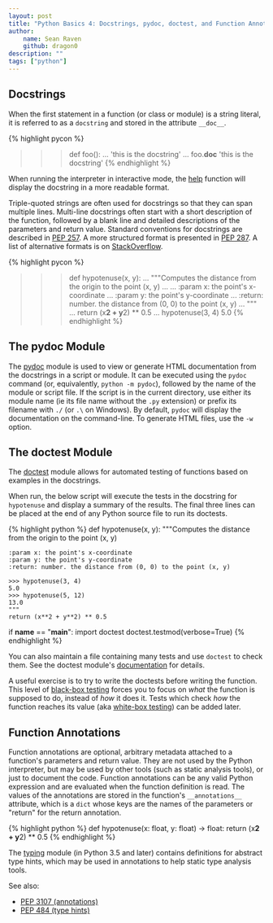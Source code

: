 ```yaml
---
layout: post
title: "Python Basics 4: Docstrings, pydoc, doctest, and Function Annotations"
author:
    name: Sean Raven
    github: dragon0
description: ""
tags: ["python"]
---
```


## Docstrings

When the first statement in a function (or class or module) is a string literal,
it is referred to as a `docstring` and stored in the attribute `__doc__`.

{% highlight pycon %}
>>> def foo():
...     'this is the docstring'
... 
>>> foo.__doc__
'this is the docstring'
{% endhighlight %}

When running the interpreter in interactive mode, the
[help](https://docs.python.org/3/library/functions.html#help) function will
display the docstring in a more readable format.

Triple-quoted strings are often used for docstrings so that they can span
multiple lines.
Multi-line docstrings often start with a short description of the function,
followed by a blank line and detailed descriptions of the parameters and return
value.
Standard conventions for docstrings are described in
[PEP 257](https://www.python.org/dev/peps/pep-0257/).
A more structured format is presented in
[PEP 287](https://www.python.org/dev/peps/pep-0287/).
A list of alternative formats is on
[StackOverflow](http://stackoverflow.com/a/24385103).

{% highlight pycon %}
>>> def hypotenuse(x, y):
...     """Computes the distance from the origin to the point (x, y)
... 
...     :param x: the point's x-coordinate
...     :param y: the point's y-coordinate
...     :return: number. the distance from (0, 0) to the point (x, y)
...     """
...     return (x**2 + y**2) ** 0.5
... 
>>> hypotenuse(3, 4)
5.0
{% endhighlight %}

## The pydoc Module

The [pydoc](https://docs.python.org/3/library/pydoc.html) module is used to
view or generate HTML documentation from the docstrings in a script or module.
It can be executed using the `pydoc` command (or, equivalently,
`python -m pydoc`), followed by the name of the module or script file.
If the script is in the current directory, use either its module name (ie its
file name without the `.py` extension) or prefix its filename with `./` (or `.\`
on Windows).
By default, `pydoc` will display the documentation on the command-line.
To generate HTML files, use the `-w` option.

## The doctest Module

The [doctest](https://docs.python.org/3/library/doctest.html) module allows for
automated testing of functions based on examples in the docstrings.

When run, the below script will execute the tests in the docstring for
`hypotenuse` and display a summary of the results.
The final three lines can be placed at the end of any Python source file to
run its doctests.

{% highlight python %}
def hypotenuse(x, y):
    """Computes the distance from the origin to the point (x, y)

    :param x: the point's x-coordinate
    :param y: the point's y-coordinate
    :return: number. the distance from (0, 0) to the point (x, y)

    >>> hypotenuse(3, 4)
    5.0
    >>> hypotenuse(5, 12)
    13.0
    """
    return (x**2 + y**2) ** 0.5

if __name__ == "__main__":
    import doctest
    doctest.testmod(verbose=True)
{% endhighlight %}

You can also maintain a file containing many tests and use `doctest` to check
them.
See the doctest module's
[documentation](https://docs.python.org/3/library/doctest.html) for details.

A useful exercise is to try to write the doctests before writing the function.
This level of [black-box testing](https://en.wikipedia.org/wiki/Black-box_testing)
forces you to focus on *what* the function is supposed to do, instead of *how*
it does it.
Tests which check *how* the function reaches its value
(aka [white-box testing](https://en.wikipedia.org/wiki/White-box_testing))
can be added later.

## Function Annotations

Function annotations are optional, arbitrary metadata attached to a function's
parameters and return value.
They are not used by the Python interpreter, but may be used by other tools
(such as static analysis tools), or just to document the code.
Function annotations can be any valid Python expression and are evaluated when
the function definition is read.
The values of the annotations are stored in the function's `__annotations__`
attribute, which is a `dict` whose keys are the names of the parameters or
"return" for the return annotation.

{% highlight python %}
def hypotenuse(x: float, y: float) -> float:
    return (x**2 + y**2) ** 0.5
{% endhighlight %}

The [typing](https://docs.python.org/3/library/typing.html) module (in Python
3.5 and later) contains definitions for abstract type hints, which may be
used in annotations to help static type analysis tools.

See also:

- [PEP 3107 (annotations)](https://www.python.org/dev/peps/pep-3107/)
- [PEP 484 (type hints)](https://www.python.org/dev/peps/pep-0484/)

